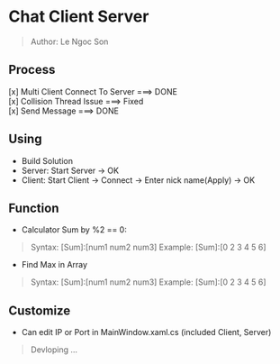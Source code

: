 ﻿# Chat Client Server
> Author: Le Ngoc Son
## Process
[x] Multi Client Connect To Server ===> DONE </br>
[x] Collision Thread Issue ===> Fixed </br>
[x] Send Message ===> DONE
## Using
- Build Solution
- Server: Start Server -> OK
- Client: Start Client -> Connect -> Enter nick name(Apply) -> OK
## Function
- Calculator Sum by %2 == 0:
> Syntax: [Sum]:[num1 num2 num3]
> Example: [Sum]:[0 2 3 4 5 6]
- Find Max in Array
> Syntax: [Sum]:[num1 num2 num3]
> Example: [Sum]:[0 2 3 4 5 6]
## Customize
- Can edit IP or Port in MainWindow.xaml.cs (included Client, Server)
> Devloping ...